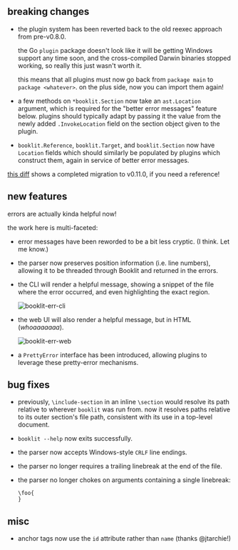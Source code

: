 ##  breaking changes

* the plugin system has been reverted back to the old reexec approach from pre-v0.8.0.

  the Go `plugin` package doesn't look like it will be getting Windows support any time soon, and the cross-compiled Darwin binaries stopped working, so really this just wasn't worth it.

  this means that all plugins must now go back from `package main` to `package <whatever>`. on the plus side, now you can import them again!

* a few methods on `*booklit.Section` now take an `ast.Location` argument, which is required for the "better error messages" feature below. plugins should typically adapt by passing it the value from the newly added `.InvokeLocation` field on the section object given to the plugin.

* `booklit.Reference`, `booklit.Target`, and `booklit.Section` now have `Location` fields which should similarly be populated by plugins which construct them, again in service of better error messages.

[this diff](https://github.com/concourse/docs/compare/854846b3f935c341dc00a6191ed0945f99c8b2df..769e5e81385d6c52e907a892b964be825b8a0b7d) shows a completed migration to v0.11.0, if you need a reference!

## new features

errors are actually kinda helpful now!

the work here is multi-faceted:

* error messages have been reworded to be a bit less cryptic. (I think. Let me know.)

* the parser now preserves position information (i.e. line numbers), allowing it to be threaded through Booklit and returned in the errors.

* the CLI will render a helpful message, showing a snippet of the file where the error occurred, and even highlighting the exact region.

  ![booklit-err-cli](https://user-images.githubusercontent.com/1880/81368807-bbf80100-90be-11ea-9275-8e77923320c6.png)

* the web UI will also render a helpful message, but in HTML (*whoaaaaaaa*).

  ![booklit-err-web](https://user-images.githubusercontent.com/1880/81368808-bbf80100-90be-11ea-9088-656654d69dfe.png)

* a `PrettyError` interface has been introduced, allowing plugins to leverage these pretty-error mechanisms.

## bug fixes

* previously, `\include-section` in an inline `\section` would resolve its path relative to wherever `booklit` was run from. now it resolves paths relative to its outer section's file path, consistent with its use in a top-level document.

* `booklit --help` now exits successfully.

* the parser now accepts Windows-style `CRLF` line endings.

* the parser no longer requires a trailing linebreak at the end of the file.

* the parser no longer chokes on arguments containing a single linebreak:

  ```
  \foo{
  }
  ```

## misc

* anchor tags now use the `id` attribute rather than `name` (thanks @jtarchie!)
